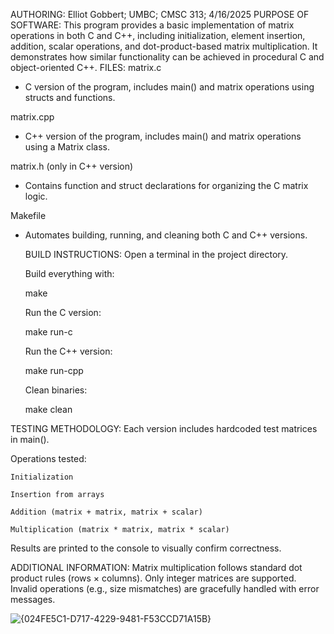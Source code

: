 AUTHORING: Elliot Gobbert; UMBC; CMSC 313; 4/16/2025
PURPOSE OF SOFTWARE: This program provides a basic implementation of matrix operations in both C and C++, including initialization, element insertion, addition, scalar operations, and dot-product-based matrix multiplication. It demonstrates how similar functionality can be achieved in procedural C and object-oriented C++.
FILES: 
matrix.c
- C version of the program, includes main() and matrix operations using structs and functions.

matrix.cpp
- C++ version of the program, includes main() and matrix operations using a Matrix class.

matrix.h (only in C++ version)
- Contains function and struct declarations for organizing the C matrix logic.

Makefile
- Automates building, running, and cleaning both C and C++ versions.

  BUILD INSTRUCTIONS:
  Open a terminal in the project directory.

  Build everything with:
  
  make
  
  Run the C version:
  
  make run-c
  
  Run the C++ version:
  
  make run-cpp
  
  Clean binaries:
  
  make clean

TESTING METHODOLOGY:
Each version includes hardcoded test matrices in main().

Operations tested:

    Initialization

    Insertion from arrays

    Addition (matrix + matrix, matrix + scalar)

    Multiplication (matrix * matrix, matrix * scalar)

Results are printed to the console to visually confirm correctness.
  

 ADDITIONAL INFORMATION:
 Matrix multiplication follows standard dot product rules (rows × columns).
 Only integer matrices are supported.
 Invalid operations (e.g., size mismatches) are gracefully handled with error messages.

  
![{024FE5C1-D717-4229-9481-F53CCD71A15B}](https://github.com/user-attachments/assets/ba781c32-b065-43a1-ab82-67d93054d4ec)
